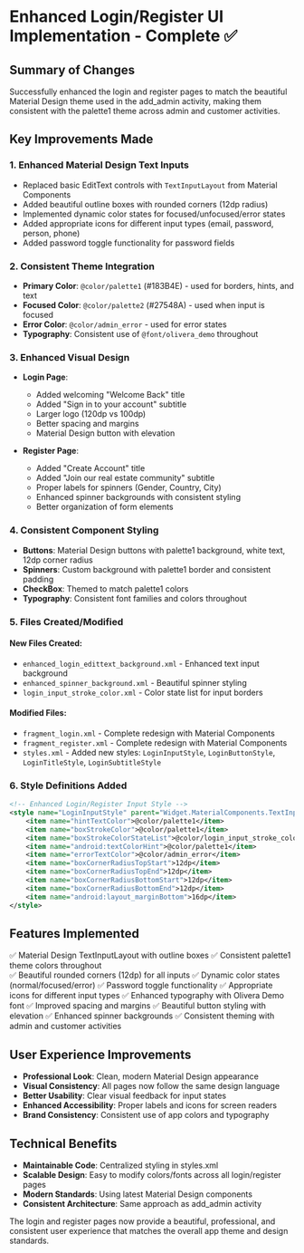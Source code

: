 # Enhanced Login/Register UI Implementation - Complete ✅

## Summary of Changes
Successfully enhanced the login and register pages to match the beautiful Material Design theme used in the add_admin activity, making them consistent with the palette1 theme across admin and customer activities.

## Key Improvements Made

### 1. **Enhanced Material Design Text Inputs**
- Replaced basic EditText controls with `TextInputLayout` from Material Components
- Added beautiful outline boxes with rounded corners (12dp radius)
- Implemented dynamic color states for focused/unfocused/error states
- Added appropriate icons for different input types (email, password, person, phone)
- Added password toggle functionality for password fields

### 2. **Consistent Theme Integration**
- **Primary Color**: `@color/palette1` (#183B4E) - used for borders, hints, and text
- **Focused Color**: `@color/palette2` (#27548A) - used when input is focused
- **Error Color**: `@color/admin_error` - used for error states
- **Typography**: Consistent use of `@font/olivera_demo` throughout

### 3. **Enhanced Visual Design**
- **Login Page**:
  - Added welcoming "Welcome Back" title
  - Added "Sign in to your account" subtitle
  - Larger logo (120dp vs 100dp)
  - Better spacing and margins
  - Material Design button with elevation

- **Register Page**:
  - Added "Create Account" title
  - Added "Join our real estate community" subtitle
  - Proper labels for spinners (Gender, Country, City)
  - Enhanced spinner backgrounds with consistent styling
  - Better organization of form elements

### 4. **Consistent Component Styling**
- **Buttons**: Material Design buttons with palette1 background, white text, 12dp corner radius
- **Spinners**: Custom background with palette1 border and consistent padding
- **CheckBox**: Themed to match palette1 colors
- **Typography**: Consistent font families and colors throughout

### 5. **Files Created/Modified**

#### New Files Created:
- `enhanced_login_edittext_background.xml` - Enhanced text input background
- `enhanced_spinner_background.xml` - Beautiful spinner styling
- `login_input_stroke_color.xml` - Color state list for input borders

#### Modified Files:
- `fragment_login.xml` - Complete redesign with Material Components
- `fragment_register.xml` - Complete redesign with Material Components  
- `styles.xml` - Added new styles: `LoginInputStyle`, `LoginButtonStyle`, `LoginTitleStyle`, `LoginSubtitleStyle`

### 6. **Style Definitions Added**
```xml
<!-- Enhanced Login/Register Input Style -->
<style name="LoginInputStyle" parent="Widget.MaterialComponents.TextInputLayout.OutlinedBox">
    <item name="hintTextColor">@color/palette1</item>
    <item name="boxStrokeColor">@color/palette1</item>
    <item name="boxStrokeColorStateList">@color/login_input_stroke_color</item>
    <item name="android:textColorHint">@color/palette1</item>
    <item name="errorTextColor">@color/admin_error</item>
    <item name="boxCornerRadiusTopStart">12dp</item>
    <item name="boxCornerRadiusTopEnd">12dp</item>
    <item name="boxCornerRadiusBottomStart">12dp</item>
    <item name="boxCornerRadiusBottomEnd">12dp</item>
    <item name="android:layout_marginBottom">16dp</item>
</style>
```

## Features Implemented
✅ Material Design TextInputLayout with outline boxes
✅ Consistent palette1 theme colors throughout  
✅ Beautiful rounded corners (12dp) for all inputs
✅ Dynamic color states (normal/focused/error)
✅ Password toggle functionality
✅ Appropriate icons for different input types
✅ Enhanced typography with Olivera Demo font
✅ Improved spacing and margins
✅ Beautiful button styling with elevation
✅ Enhanced spinner backgrounds
✅ Consistent theming with admin and customer activities

## User Experience Improvements
- **Professional Look**: Clean, modern Material Design appearance
- **Visual Consistency**: All pages now follow the same design language
- **Better Usability**: Clear visual feedback for input states
- **Enhanced Accessibility**: Proper labels and icons for screen readers
- **Brand Consistency**: Consistent use of app colors and typography

## Technical Benefits
- **Maintainable Code**: Centralized styling in styles.xml
- **Scalable Design**: Easy to modify colors/fonts across all login/register pages
- **Modern Standards**: Using latest Material Design components
- **Consistent Architecture**: Same approach as add_admin activity

The login and register pages now provide a beautiful, professional, and consistent user experience that matches the overall app theme and design standards.
